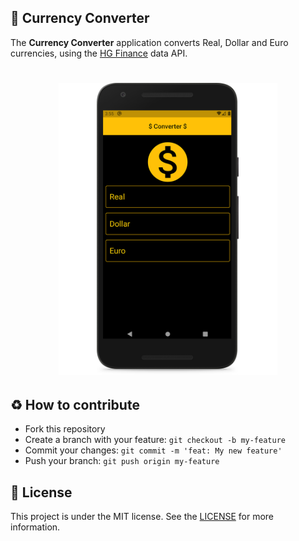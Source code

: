 ## :iphone: Currency Converter

The **Currency Converter** application converts Real, Dollar and Euro currencies, using the [HG Finance](https://hgbrasil.com/status/finance) data API.

<h1 align="center">
    <img alt="Template" src="./assets/template.png" width="350px" />
</h1>
 
## :recycle: How to contribute  
- Fork this repository
- Create a branch with your feature: `git checkout -b my-feature`
- Commit your changes: `git commit -m 'feat: My new feature'`
- Push your branch: `git push origin my-feature`

## :memo: License  
This project is under the MIT license. See the [LICENSE](LICENSE)  for more information.